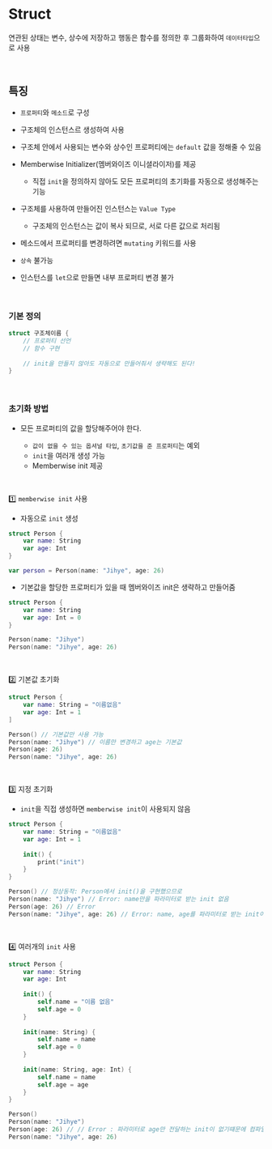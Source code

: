 # Struct
연관된 상태는 변수, 상수에 저장하고 행동은 함수를 정의한 후 그룹화하여 `데이터타입`으로 사용

<br>

## 특징
- `프로퍼티`와 `메소드`로 구성
- 구조체의 인스턴스르 생성하여 사용
- 구조체 안에서 사용되는 변수와 상수인 프로퍼티에는 `default` 값을 정해줄 수 있음
- Memberwise Initializer(멤버와이즈 이니셜라이저)를 제공
	
    - 직접 `init`을 정의하지 않아도 모든 프로퍼티의 초기화를 자동으로 생성해주는 기능
- 구조체를 사용하여 만들어진 인스턴스는 `Value Type`
	
    - 구조체의 인스턴스는 값이 복사 되므로, 서로 다른 값으로 처리됨
- 메소드에서 프로퍼티를 변경하려면 `mutating` 키워드를 사용
- `상속` 불가능
- 인스턴스를 `let`으로 만들면 내부 프로퍼티 변경 불가

<br>

### 기본 정의
```swift
struct 구조체이름 {
	// 프로퍼티 선언
    // 함수 구현
    
    // init을 만들지 않아도 자동으로 만들어줘서 생략해도 된다!
}

```

<br>

### 초기화 방법
- 모든 프로퍼티의 값을 할당해주어야 한다.
	
    - `값이 없을 수 있는 옵셔널 타입`, `초기값을 준 프로퍼티`는 예외
    - `init`을 여러개 생성 가능
    - Memberwise init 제공
    

<br>

1️⃣ `memberwise init` 사용
- 자동으로 `init` 생성
```swift
struct Person {
	var name: String
    var age: Int
}

var person = Person(name: "Jihye", age: 26)
```
- 기본값을 할당한 프로퍼티가 있을 때 멤버와이즈 init은 생략하고 만들어줌

```swift
struct Person {
	var name: String
    var age: Int = 0
}

Person(name: "Jihye")
Person(name: "Jihye", age: 26)
```

<br>

2️⃣ 기본값 초기화
```swift
struct Person {
	var name: String = "이름없음"
    var age: Int = 1
]

Person() // 기본값만 사용 가능
Person(name: "Jihye") // 이름만 변경하고 age는 기본값
Person(age: 26) 
Person(name: "Jihye", age: 26)
```

<br>

3️⃣ 지정 초기화
- `init`을 직접 생성하면 `memberwise init`이 사용되지 않음
```swift
struct Person {
	var name: String = "이름없음"
    var age: Int = 1
    
    init() {
    	print("init")
    }
}

Person() // 정상동작: Person에서 init()을 구현했으므로
Person(name: "Jihye") // Error: name만을 파라미터로 받는 init 없음
Person(age: 26) // Error
Person(name: "Jihye", age: 26) // Error: name, age를 파라미터로 받는 init이 없음
```

<br>

4️⃣ 여러개의 `init` 사용
```swift
struct Person {
	var name: String
    var age: Int
    
    init() {
    	self.name = "이름 없음"
    	self.age = 0
    }
    
    init(name: String) {
    	self.name = name
        self.age = 0
    }
    
    init(name: String, age: Int) {
    	self.name = name
        self.age = age
    }
}

Person() 
Person(name: "Jihye") 
Person(age: 26) // // Error : 파라미터로 age만 전달하는 init이 없기떄문에 컴파일 오류 발생
Person(name: "Jihye", age: 26)

```
